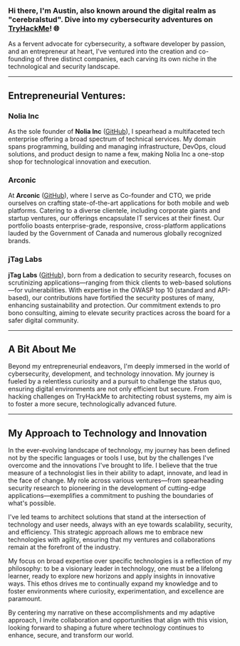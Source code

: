 ### Hi there, I'm Austin, also known around the digital realm as "cerebralstud". Dive into my cybersecurity adventures on [TryHackMe](https://tryhackme.com/p/cerebralstud)! :globe_with_meridians:

As a fervent advocate for cybersecurity, a software developer by passion, and an entrepreneur at heart, I've ventured into the creation and co-founding of three distinct companies, each carving its own niche in the technological and security landscape.

---

## Entrepreneurial Ventures:

### Nolia Inc
As the sole founder of **Nolia Inc** ([GitHub](https://github.com/Nolia-Inc)), I spearhead a multifaceted tech enterprise offering a broad spectrum of technical services. My domain spans programming, building and managing infrastructure, DevOps, cloud solutions, and product design to name a few, making Nolia Inc a one-stop shop for technological innovation and execution.

### Arconic
At **Arconic** ([GitHub](https://github.com/Arconic-Software)), where I serve as Co-founder and CTO, we pride ourselves on crafting state-of-the-art applications for both mobile and web platforms. Catering to a diverse clientele, including corporate giants and startup ventures, our offerings encapsulate IT services at their finest. Our portfolio boasts enterprise-grade, responsive, cross-platform applications lauded by the Government of Canada and numerous globally recognized brands.

### jTag Labs
**jTag Labs** ([GitHub](https://github.com/jTag-Labs)), born from a dedication to security research, focuses on scrutinizing applications—ranging from thick clients to web-based solutions—for vulnerabilities. With expertise in the OWASP top 10 (standard and API-based), our contributions have fortified the security postures of many, enhancing sustainability and protection. Our commitment extends to pro bono consulting, aiming to elevate security practices across the board for a safer digital community.

---

## A Bit About Me

Beyond my entrepreneurial endeavors, I'm deeply immersed in the world of cybersecurity, development, and technology innovation. My journey is fueled by a relentless curiosity and a pursuit to challenge the status quo, ensuring digital environments are not only efficient but secure. From hacking challenges on TryHackMe to architecting robust systems, my aim is to foster a more secure, technologically advanced future.

---

## My Approach to Technology and Innovation

In the ever-evolving landscape of technology, my journey has been defined not by the specific languages or tools I use, but by the challenges I've overcome and the innovations I've brought to life. I believe that the true measure of a technologist lies in their ability to adapt, innovate, and lead in the face of change. My role across various ventures—from spearheading security research to pioneering in the development of cutting-edge applications—exemplifies a commitment to pushing the boundaries of what's possible.

I've led teams to architect solutions that stand at the intersection of technology and user needs, always with an eye towards scalability, security, and efficiency. This strategic approach allows me to embrace new technologies with agility, ensuring that my ventures and collaborations remain at the forefront of the industry.

My focus on broad expertise over specific technologies is a reflection of my philosophy: to be a visionary leader in technology, one must be a lifelong learner, ready to explore new horizons and apply insights in innovative ways. This ethos drives me to continually expand my knowledge and to foster environments where curiosity, experimentation, and excellence are paramount.

By centering my narrative on these accomplishments and my adaptive approach, I invite collaboration and opportunities that align with this vision, looking forward to shaping a future where technology continues to enhance, secure, and transform our world.
